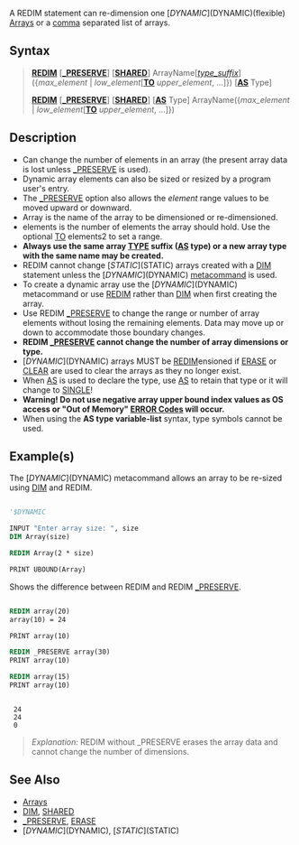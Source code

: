 A REDIM statement can re-dimension one [$DYNAMIC]($DYNAMIC)(flexible) [Arrays](Arrays) or a [comma](comma) separated list of arrays.

## Syntax

> [**REDIM**](REDIM) [[**_PRESERVE**](_PRESERVE)] [[**SHARED**](SHARED)] ArrayName[[*type_suffix*](Variable-Types)] ({*max_element* | *low_element*[[**TO**](TO) *upper_element*, ...]}) [[**AS**](AS) Type]
>
> [**REDIM**](REDIM) [[**_PRESERVE**](_PRESERVE)] [[**SHARED**](SHARED)] [[**AS**](AS) Type] ArrayName({*max_element* | *low_element*[[**TO**](TO) *upper_element*, ...]})

## Description

* Can change the number of elements in an array (the present array data is lost unless [_PRESERVE](_PRESERVE) is used).
* Dynamic array elements can also be sized or resized by a program user's entry.
* The [_PRESERVE](_PRESERVE) option also allows the *element* range values to be moved upward or downward.
* Array is the name of the array to be dimensioned or re-dimensioned.
* elements is the number of elements the array should hold. Use the optional [TO](TO) elements2 to set a range.
* **Always use the same array [TYPE](TYPE) suffix ([AS](AS) type) or a new array type with the same name may be created.**
* REDIM cannot change [$STATIC]($STATIC) arrays created with a [DIM](DIM) statement unless the [$DYNAMIC]($DYNAMIC) [metacommand](metacommand) is used.
* To create a dynamic array use the [$DYNAMIC]($DYNAMIC) metacommand or use [REDIM](REDIM) rather than [DIM](DIM) when first creating the array.
* Use REDIM [_PRESERVE](_PRESERVE) to change the range or number of array elements without losing the remaining elements. Data may move up or down to accommodate those boundary changes.  
* **REDIM [_PRESERVE](_PRESERVE) cannot change the number of array dimensions or type.**
* [$DYNAMIC]($DYNAMIC) arrays MUST be [REDIM](REDIM)ensioned if [ERASE](ERASE) or [CLEAR](CLEAR) are used to clear the arrays as they no longer exist. 
* When [AS](AS) is used to declare the type, use [AS](AS) to retain that type or it will change to [SINGLE](SINGLE)!
* **Warning! Do not use negative array upper bound index values as OS access or "Out of Memory" [ERROR Codes](ERROR-Codes) will occur.**
* When using the **AS type variable-list** syntax, type symbols cannot be used.

## Example(s)

The [$DYNAMIC]($DYNAMIC) metacommand allows an array to be re-sized using [DIM](DIM) and REDIM.

```vb

'$DYNAMIC

INPUT "Enter array size: ", size 
DIM Array(size)

REDIM Array(2 * size)

PRINT UBOUND(Array) 

```

Shows the difference between REDIM and REDIM [_PRESERVE](_PRESERVE).

```vb

REDIM array(20)
array(10) = 24

PRINT array(10)

REDIM _PRESERVE array(30)
PRINT array(10)

REDIM array(15)
PRINT array(10) 

```

```text

 24
 24
 0

```

> *Explanation:* REDIM without _PRESERVE erases the array data and cannot change the number of dimensions.

## See Also

* [Arrays](Arrays) 
* [DIM](DIM), [SHARED](SHARED)
* [_PRESERVE](_PRESERVE), [ERASE](ERASE)
* [$DYNAMIC]($DYNAMIC), [$STATIC]($STATIC)
